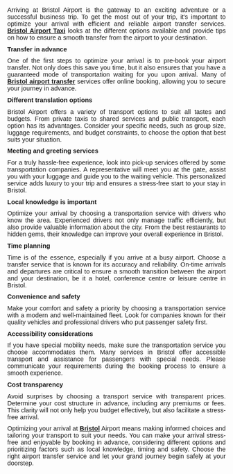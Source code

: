 <p style='margin-top:0cm;margin-right:0cm;margin-bottom:8.0pt;margin-left:0cm;font-size:11.0pt;font-family:"Calibri",sans-serif;text-align:justify;'>Arriving at Bristol Airport is the gateway to an exciting adventure or a successful business trip. To get the most out of your trip, it&apos;s important to optimize your arrival with efficient and reliable airport transfer services. <strong><a href="https://bristolairporttaxi.co.uk/">Bristol Airport Taxi</a></strong> looks at the different options available and provide tips on how to ensure a smooth transfer from the airport to your destination.</p>
<p style='margin-top:0cm;margin-right:0cm;margin-bottom:8.0pt;margin-left:0cm;font-size:11.0pt;font-family:"Calibri",sans-serif;text-align:justify;'><strong>Transfer in advance</strong></p>
<p style='margin-top:0cm;margin-right:0cm;margin-bottom:8.0pt;margin-left:0cm;font-size:11.0pt;font-family:"Calibri",sans-serif;text-align:justify;'>One of the first steps to optimize your arrival is to pre-book your airport transfer. Not only does this save you time, but it also ensures that you have a guaranteed mode of transportation waiting for you upon arrival. Many of <strong><a href="https://bristolairporttaxi.co.uk/bristol-airport-transfer/">Bristol airport transfer</a></strong> services offer online booking, allowing you to secure your journey in advance.</p>
<p style='margin-top:0cm;margin-right:0cm;margin-bottom:8.0pt;margin-left:0cm;font-size:11.0pt;font-family:"Calibri",sans-serif;text-align:justify;'><strong>Different translation options</strong></p>
<p style='margin-top:0cm;margin-right:0cm;margin-bottom:8.0pt;margin-left:0cm;font-size:11.0pt;font-family:"Calibri",sans-serif;text-align:justify;'>Bristol Airport offers a variety of transport options to suit all tastes and budgets. From private taxis to shared services and public transport, each option has its advantages. Consider your specific needs, such as group size, luggage requirements, and budget constraints, to choose the option that best suits your situation.</p>
<p style='margin-top:0cm;margin-right:0cm;margin-bottom:8.0pt;margin-left:0cm;font-size:11.0pt;font-family:"Calibri",sans-serif;text-align:justify;'><strong>Meeting and greeting services</strong></p>
<p style='margin-top:0cm;margin-right:0cm;margin-bottom:8.0pt;margin-left:0cm;font-size:11.0pt;font-family:"Calibri",sans-serif;text-align:justify;'>For a truly hassle-free experience, look into pick-up services offered by some transportation companies. A representative will meet you at the gate, assist you with your luggage and guide you to the waiting vehicle. This personalized service adds luxury to your trip and ensures a stress-free start to your stay in Bristol.</p>
<p style='margin-top:0cm;margin-right:0cm;margin-bottom:8.0pt;margin-left:0cm;font-size:11.0pt;font-family:"Calibri",sans-serif;text-align:justify;'><strong>Local knowledge is important</strong></p>
<p style='margin-top:0cm;margin-right:0cm;margin-bottom:8.0pt;margin-left:0cm;font-size:11.0pt;font-family:"Calibri",sans-serif;text-align:justify;'>Optimize your arrival by choosing a transportation service with drivers who know the area. Experienced drivers not only manage traffic efficiently, but also provide valuable information about the city. From the best restaurants to hidden gems, their knowledge can improve your overall experience in Bristol.</p>
<p style='margin-top:0cm;margin-right:0cm;margin-bottom:8.0pt;margin-left:0cm;font-size:11.0pt;font-family:"Calibri",sans-serif;text-align:justify;'><strong>Time planning</strong></p>
<p style='margin-top:0cm;margin-right:0cm;margin-bottom:8.0pt;margin-left:0cm;font-size:11.0pt;font-family:"Calibri",sans-serif;text-align:justify;'>Time is of the essence, especially if you arrive at a busy airport. Choose a transfer service that is known for its accuracy and reliability. On-time arrivals and departures are critical to ensure a smooth transition between the airport and your destination, be it a hotel, conference centre or leisure centre in Bristol.</p>
<p style='margin-top:0cm;margin-right:0cm;margin-bottom:8.0pt;margin-left:0cm;font-size:11.0pt;font-family:"Calibri",sans-serif;text-align:justify;'><strong>Convenience and safety</strong></p>
<p style='margin-top:0cm;margin-right:0cm;margin-bottom:8.0pt;margin-left:0cm;font-size:11.0pt;font-family:"Calibri",sans-serif;text-align:justify;'>Make your comfort and safety a priority by choosing a transportation service with a modern and well-maintained fleet. Look for companies known for their quality vehicles and professional drivers who put passenger safety first.</p>
<p style='margin-top:0cm;margin-right:0cm;margin-bottom:8.0pt;margin-left:0cm;font-size:11.0pt;font-family:"Calibri",sans-serif;text-align:justify;'><strong>Accessibility considerations</strong></p>
<p style='margin-top:0cm;margin-right:0cm;margin-bottom:8.0pt;margin-left:0cm;font-size:11.0pt;font-family:"Calibri",sans-serif;text-align:justify;'>If you have special mobility needs, make sure the transportation service you choose accommodates them. Many services in Bristol offer accessible transport and assistance for passengers with special needs. Please communicate your requirements during the booking process to ensure a smooth experience.</p>
<p style='margin-top:0cm;margin-right:0cm;margin-bottom:8.0pt;margin-left:0cm;font-size:11.0pt;font-family:"Calibri",sans-serif;text-align:justify;'><strong>Cost transparency</strong></p>
<p style='margin-top:0cm;margin-right:0cm;margin-bottom:8.0pt;margin-left:0cm;font-size:11.0pt;font-family:"Calibri",sans-serif;text-align:justify;'>Avoid surprises by choosing a transport service with transparent prices. Determine your cost structure in advance, including any premiums or fees. This clarity will not only help you budget effectively, but also facilitate a stress-free arrival.</p>
<p style='margin-top:0cm;margin-right:0cm;margin-bottom:8.0pt;margin-left:0cm;font-size:11.0pt;font-family:"Calibri",sans-serif;text-align:justify;'>Optimizing your arrival at <strong><a href="https://en.wikipedia.org/wiki/Bristol">Bristol</a></strong> Airport means making informed choices and tailoring your transport to suit your needs. You can make your arrival stress-free and enjoyable by booking in advance, considering different options and prioritizing factors such as local knowledge, timing and safety. Choose the right airport transfer service and let your grand journey begin safely at your doorstep.</p>
